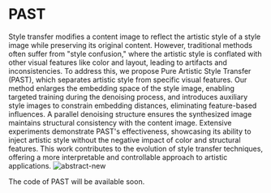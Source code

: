 # PAST
Style transfer modifies a content image to reflect the artistic style of a style image while preserving its original content. However, traditional methods often suffer from "style confusion," where the artistic style is conflated with other visual features like color and layout, leading to artifacts and inconsistencies. To address this, we propose Pure Artistic Style Transfer (PAST), which separates artistic style from specific visual features. Our method enlarges the embedding space of the style image, enabling targeted training during the denoising process, and introduces auxiliary style images to constrain embedding distances, eliminating feature-based influences. A parallel denoising structure ensures the synthesized image maintains structural consistency with the content image. Extensive experiments demonstrate PAST's effectiveness, showcasing its ability to inject artistic style without the negative impact of color and structural features. This work contributes to the evolution of style transfer techniques, offering a more interpretable and controllable approach to artistic applications.
![abstract-new](https://github.com/user-attachments/assets/511478db-0d78-4d10-b1cf-727e97aedc0a)

The code of PAST will be available soon.
